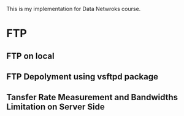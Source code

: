 This is my implementation for Data Netwroks course. 
# FTP 

## FTP on local 
## FTP Depolyment using vsftpd package
## Tansfer Rate Measurement and Bandwidths Limitation on Server Side
